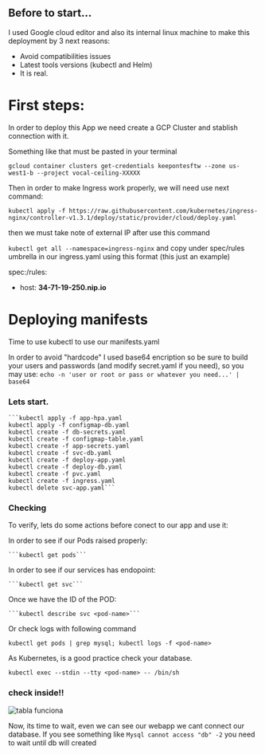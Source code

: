 ## Before to start...
I used Google cloud editor and also its internal linux machine to make this deployment by 3 next reasons:
  * Avoid compatibilities issues
  * Latest tools versions (kubectl and Helm)
  * It is real.

# First steps:

In order to deploy this App we need create a GCP Cluster and stablish connection with it.

Something like that must be pasted in your terminal

```gcloud container clusters get-credentials keepontesftw --zone us-west1-b --project vocal-ceiling-XXXXX```

Then in order to make Ingress work properly, we will need use next command:

```kubectl apply -f https://raw.githubusercontent.com/kubernetes/ingress-nginx/controller-v1.3.1/deploy/static/provider/cloud/deploy.yaml```

then we must take note of external IP after use this command

```kubectl get all --namespace=ingress-nginx```
and copy under spec/rules umbrella in our ingress.yaml using this format (this just an example)

spec:/rules:
  - host: ****34-71-19-250.nip.io****
 
# Deploying manifests

Time to use kubectl to use our manifests.yaml

In order to avoid "hardcode" I used base64 encription so be sure to build your users and passwords (and modify secret.yaml if you need), so you may use:
```echo -n 'user or root or pass or whatever you need...' | base64```

### Lets start.
    
    ```kubectl apply -f app-hpa.yaml
    kubectl apply -f configmap-db.yaml
    kubectl create -f db-secrets.yaml
    kubectl create -f configmap-table.yaml
    kubectl create -f app-secrets.yaml
    kubectl create -f svc-db.yaml
    kubectl create -f deploy-app.yaml
    kubectl create -f deploy-db.yaml
    kubectl create -f pvc.yaml
    kubectl create -f ingress.yaml
    kubectl delete svc-app.yaml```

### Checking

To verify, lets do some actions before conect to our app and use it:

In order to see if our Pods raised properly:

    ```kubectl get pods```
    
In order to see if our services has endopoint:

    ```kubectl get svc```
    
Once we have the ID of the POD:

    ```kubectl describe svc <pod-name>```
    
Or check logs with following command

  ```kubectl get pods | grep mysql; kubectl logs -f <pod-name>```
  
        
As Kubernetes, is a good practice check your database.

```kubectl exec --stdin --tty <pod-name> -- /bin/sh```
    
    
### check inside!!


![tabla funciona](https://user-images.githubusercontent.com/107815913/193477714-370fa82a-9cc7-4ada-a26e-e372cd23a2ca.PNG)


Now, its time to wait, even we can see our webapp we cant connect our database. If you see something like ```Mysql cannot access "db" -2``` you need to wait until db will created





